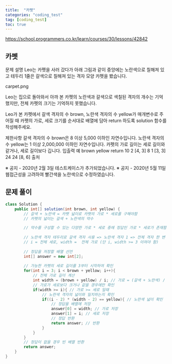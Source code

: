 ```yaml
---
title:  "카펫"
categories: "coding_test"
tag: [coding_test]
toc: true
---
```

https://school.programmers.co.kr/learn/courses/30/lessons/42842

## 카펫

문제 설명
Leo는 카펫을 사러 갔다가 아래 그림과 같이 중앙에는 노란색으로 칠해져 있고 테두리 1줄은 갈색으로 칠해져 있는 격자 모양 카펫을 봤습니다.

carpet.png

Leo는 집으로 돌아와서 아까 본 카펫의 노란색과 갈색으로 색칠된 격자의 개수는 기억했지만, 전체 카펫의 크기는 기억하지 못했습니다.

Leo가 본 카펫에서 갈색 격자의 수 brown, 노란색 격자의 수 yellow가 매개변수로 주어질 때 카펫의 가로, 세로 크기를 순서대로 배열에 담아 return 하도록 solution 함수를 작성해주세요.

제한사항
갈색 격자의 수 brown은 8 이상 5,000 이하인 자연수입니다.
노란색 격자의 수 yellow는 1 이상 2,000,000 이하인 자연수입니다.
카펫의 가로 길이는 세로 길이와 같거나, 세로 길이보다 깁니다.
입출력 예
brown	yellow	return
10	2	[4, 3]
8	1	[3, 3]
24	24	[8, 6]
출처

※ 공지 - 2020년 2월 3일 테스트케이스가 추가되었습니다.
※ 공지 - 2020년 5월 11일 웹접근성을 고려하여 빨간색을 노란색으로 수정하였습니다.

## 문제 풀이
```java
class Solution {
    public int[] solution(int brown, int yellow) {
        // 갈색 + 노란색 = 카펫 넓이로 카펫의 가로 * 세로를 구해야함
        // 카펫의 넓이는 갈색 + 노란색의 약수

        // 약수를 구성할 수 있는 다양한 가로 * 세로 중에 정답인 가로 * 세로가 존재함.
        
        // 노란색 격자 테두리로 갈색 격자 사용 => 노란색 격자 1 => 전체 격자 한 변 길이 3
        // i = 전체 세로, width =  전체 가로 (단 i, width >= 3 이여야 함)
        
        // 정답을 저장할 배열 선언
        int[] answer = new int[2];
        
        // 가능한 카펫의 세로 길이를 3부터 시작하여 확인
        for(int i = 3; i < brown + yellow; i++){
            // 전체 가로 길이 계산
            int width = (brown + yellow) / i; // 가로 = (갈색 + 노란색) / 세로 => 갈색 + 노란색의 약수들 추출
            // 가로가 세로보다 크거나 같을 경우에만 확인
            if(width >= i){ // 가로 >= 세로 일때 
                // 노란색 격자의 넓이와 일치하는지 확인
                if((i - 2) * (width - 2) == yellow){ // 노란색 넓이 확인
                    // 정답을 배열에 저장
                    answer[0] = width; // 가로 저장
                    answer[1] = i; // 세로 저장
                    // 정답 반환
                    return answer; // 반환
                }
            }
        }
        // 정답이 없을 경우 빈 배열 반환
        return answer;
    }
}

```

